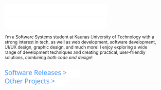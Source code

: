 <div>
  <img src="https://github.com/justinnas/justinnas/blob/main/assets/Hi_Im_Justinas_Light.svg#gh-dark-mode-only" alt="Hi, I'm Justinas" height="40">
  <img src="https://github.com/justinnas/justinnas/blob/main/assets/Hi_Im_Justinas_Light.svg#gh-light-mode-only" alt="Hi, I'm Justinas" height="40">
</div>

I'm a Software Systems student at Kaunas University of Technology with a strong interest in tech, as well as web development, software development, UI/UX design, graphic design, and much more! I enjoy exploring a wide range of development techniques and creating practical, user-friendly solutions, *combining both code and design*!

<br/>

<div>
  <a href="https://github.com/stars/justinnas/lists/software">
    <img src="https://github.com/justinnas/justinnas/blob/main/assets/Justinas_Software_Releases.svg" alt="Software Releases" height="25">
  </a>
</div>

<div>
  <a href="https://github.com/stars/justinnas/lists/projects">
    <img src="https://github.com/justinnas/justinnas/blob/main/assets/Justinas_Other_Projects.svg" alt="Other Projects" height="25">
  </a>
</div>
